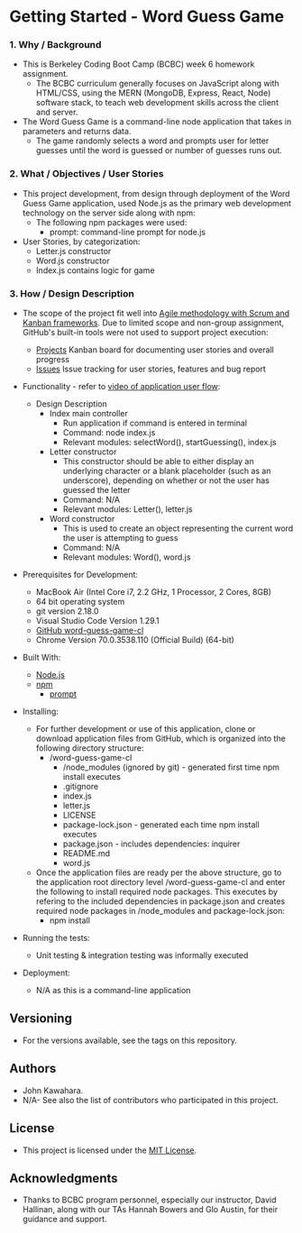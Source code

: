 # Getting Started - Word Guess Game
### 1. Why / Background
  * This is Berkeley Coding Boot Camp (BCBC) week 6 homework assignment.
    * The BCBC curriculum generally focuses on JavaScript along with HTML/CSS, using the MERN (MongoDB, Express, React, Node) software stack, to teach web development skills across the client and server. 
  * The Word Guess Game is a command-line node application that takes in parameters and returns data.
    * The game randomly selects a word and prompts user for letter guesses until the word is guessed or number of guesses runs out.

### 2. What / Objectives / User Stories
  * This project development, from design through deployment of the Word Guess Game application, used Node.js as the primary web development technology on the server side along with npm:
    * The following npm packages were used:
      * prompt: command-line prompt for node.js
  * User Stories, by categorization:
    * Letter.js constructor
    * Word.js constructor
    * Index.js contains logic for game

### 3. How / Design Description
  * The scope of the project fit well into [Agile methodology with Scrum and Kanban frameworks](https://en.wikipedia.org/wiki/Agile_software_development). Due to limited scope and non-group assignment, GitHub's built-in tools were not used to support project execution:
    * [Projects](https://github.com/jkawahara/word-guess-game-cl/projects) Kanban board for documenting user stories and overall progress
    * [Issues](https://github.com/jkawahara/word-guess-game-cl/issues) Issue tracking for user stories, features and bug report
  * Functionality - refer to [video of application user flow](https://drive.google.com/drive/folders/1DLrzmSzKT2EsZuXs3bExjs2jGyQZEbYn?usp=sharing):
    * Design Description
      * Index main controller
        * Run application if command is entered in terminal
        * Command: node index.js
        * Relevant modules: selectWord(), startGuessing(), index.js 
      * Letter constructor
        * This constructor should be able to either display an underlying character or a blank placeholder (such as an underscore), depending on whether or not the user has guessed the letter
        * Command: N/A
        * Relevant modules: Letter(), letter.js
      * Word constructor
        * This is used to create an object representing the current word the user is attempting to guess
        * Command: N/A
        * Relevant modules: Word(), word.js

  * Prerequisites for Development:
    * MacBook Air (Intel Core i7, 2.2 GHz, 1 Processor, 2 Cores, 8GB)
    * 64 bit operating system 
    * git version 2.18.0
    * Visual Studio Code Version 1.29.1
    * [GitHub word-guess-game-cl](https://github.com/jkawahara/word-guess-game-cl)
    * Chrome Version 70.0.3538.110 (Official Build) (64-bit)

  * Built With:
    * [Node.js](https://nodejs.org/docs/latest/api/documentation.html)
    * [npm](https://www.npmjs.com/)
      * [prompt](https://www.npmjs.com/package/prompt)

  * Installing:
    * For further development or use of this application, clone or download application files from GitHub, which is organized into the following directory structure:
      * /word-guess-game-cl
        * /node_modules (ignored by git) - generated first time npm install executes
        * .gitignore
        * index.js
        * letter.js
        * LICENSE
        * package-lock.json - generated each time npm install executes
        * package.json - includes dependencies: inquirer
        * README.md
        * word.js
    * Once the application files are ready per the above structure, go to the application root directory level /word-guess-game-cl and enter the following to install required node packages. This executes by refering to the included dependencies in package.json and creates required node packages in /node_modules and package-lock.json:
      * npm install

  * Running the tests:
    * Unit testing & integration testing was informally executed

  * Deployment:
    * N/A as this is a command-line application

## Versioning
  * For the versions available, see the tags on this repository.

## Authors
  * John Kawahara.
  * N/A- See also the list of contributors who participated in this project.

## License
  * This project is licensed under the [MIT License](LICENSE).

## Acknowledgments
  * Thanks to BCBC program personnel, especially our instructor, David Hallinan, along with our TAs Hannah Bowers and Glo Austin, for their guidance and support.
